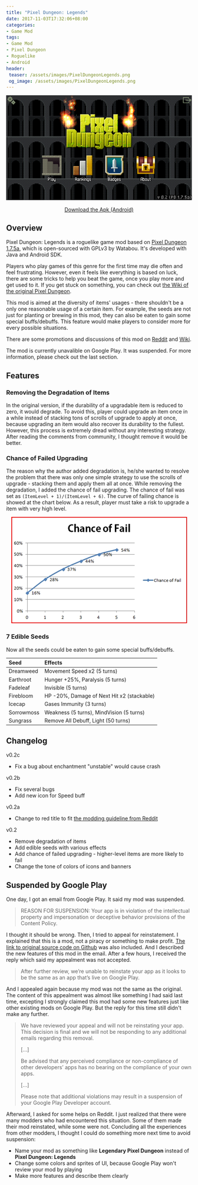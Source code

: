 ```yaml
---
title: "Pixel Dungeon: Legends"
date: 2017-11-03T17:32:06+08:00
categories:
- Game Mod
tags:
- Game Mod
- Pixel Dungeon
- Roguelike
- Android
header:
 teaser: /assets/images/PixelDungeonLegends.png
 og_image: /assets/images/PixelDungeonLegends.png
---
```


<p style="text-align: center;"><img src="/assets/images/PixelDungeonLegends_0.png" /></p>
<p style="text-align: center;"><a href="https://github.com/Nagachiang/pixel-dungeon-legends/releases/" target="_blank">Download the Apk (Android)</a></p>

## Overview

Pixel Dungeon: Legends is a roguelike game mod based on [Pixel Dungeon 1.7.5a](http://pixeldungeon.watabou.ru/), which is open-sourced with GPLv3 by Watabou. It's developed with Java and Android SDK.

Players who play games of this genre for the first time may die often and feel frustrating. However, even it feels like everything is based on luck, there are some tricks to help you beat the game, once you play more and get used to it. If you get stuck on something, you can check out [the Wiki of the original Pixel Dungeon](http://pixeldungeon.wikia.com/wiki/Main_Page).

This mod is aimed at the diversity of items' usages - there shouldn't be a only one reasonable usage of a certain item. For example, the seeds are not just for planting or brewing in this mod, they can also be eaten to gain some special buffs/debuffs. This feature would make players to consider more for every possible situations.

There are some promotions and discussions of this mod on [Reddit](https://www.reddit.com/r/PixelDungeon/comments/3dy8wj/pixel_dungeon_legends_v02a_no_degradation_seeds/) and [Wiki](http://pixeldungeon.wikia.com/wiki/Thread:29199).

The mod is currently unavalible on Google Play. It was suspended. For more information, please check out the last section.

## Features

### Removing the Degradation of Items

In the original version, if the durability of a upgradable item is reduced to zero, it would degrade. To avoid this, player could upgrade an item once in a while instead of stacking tons of scrolls of upgrade to apply at once, because upgrading an item would also recover its durability to the fullest. However, this process is extremely dread without any interesting strategy. After reading the comments from community, I thought remove it would be better.

### Chance of Failed Upgrading

The reason why the author added degradation is, he/she wanted to resolve the problem that there was only one simple strategy to use the scrolls of upgrade - stacking them and apply them all at once. While removing the degradation, I added the chance of fail upgrading. The chance of fail was set as `(ItemLevel + 1)/(ItemLevel + 6)`. The curve of failing chance is showed at the chart below. As a result, player must take a risk to upgrade a item with very high level.

<p style="text-align: center;"><img src="/assets/images/PixelDungeonLegends_Chart.jpg" /></p>

### 7 Edible Seeds

Now all the seeds could be eaten to gain some special buffs/debuffs.

|Seed|Effects|
|:-|:-|
|Dreamweed|Movement Speed x2 (5 turns)|
|Earthroot|Hunger +25%, Paralysis (5 turns)|
|Fadeleaf|Invisible (5 turns)|
|Firebloom|HP -20%, Damage of Next Hit x2 (stackable)|
|Icecap|Gases Immunity (3 turns)|
|Sorrowmoss|Weakness (5 turns), MindVision (5 turns)|
|Sungrass|Remove All Debuff, Light (50 turns)|

## Changelog

v0.2c

- Fix a bug about enchantment "unstable" would cause crash

v0.2b

- Fix several bugs
- Add new icon for Speed buff

v0.2a

- Change to red title to fit [the modding guideline from Reddit](https://www.reddit.com/r/PixelDungeon/wiki/rules)

v0.2

- Remove degradation of items
- Add edible seeds with various effects
- Add chance of failed upgrading - higher-level items are more likely to fail
- Change the tone of colors of icons and banners

## Suspended by Google Play

One day, I got an email from Google Play. It said my mod was suspended.

> REASON FOR SUSPENSION: Your app is in violation of the intellectual property and impersonation or deceptive behavior provisions of the Content Policy.

I thought it should be wrong. Then, I tried to appeal for reinstatement. I explained that this is a mod, not a piracy or something to make profit. [The link to original source code on Github](https://github.com/watabou/pixel-dungeon) was also included. And I described the new features of this mod in the email. After a few hours, I received the reply which said my appealment was not accepted.

> After further review, we’re unable to reinstate your app as it looks to be the same as an app that’s live on Google Play.

And I appealed again because my mod was not the same as the original. The content of this appealment was almost like something I had said last time, excepting I strongly claimed this mod had some new features just like other existing mods on Google Play. But the reply for this time still didn't make any further.

> We have reviewed your appeal and will not be reinstating your app. This decision is final and we will not be responding to any additional emails regarding this removal.
> 
> [...]
> 
> Be advised that any perceived compliance or non-compliance of other developers’ apps has no bearing on the compliance of your own apps.
> 
> [...]
> 
> Please note that additional violations may result in a suspension of your Google Play Developer account.

Afterward, I asked for some helps on Reddit. I just realized that there were many modders who had encountered this situation. Some of them made their mod reinstated, while some were not. Concluding all the experiences from other modders, I thought I could do something more next time to avoid suspension:

- Name your mod as something like **Legendary Pixel Dungeon** instead of **Pixel Dungeon: Legends**
- Change some colors and sprites of UI, because Google Play won't review your mod by playing
- Make more features and describe them clearly

